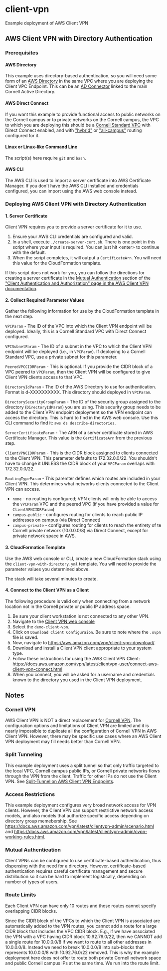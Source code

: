 # client-vpn

Example deployment of AWS Client VPN

## AWS Client VPN with Directory Authentication

### Prerequisites

#### AWS Directory 

This example uses directory-based authentication, so you will need some form of an [AWS Directory](https://docs.aws.amazon.com/directoryservice/latest/admin-guide/what_is.html) in the same VPC where you are deploying the Client VPC Endpoint. This can be an [AD Connector](https://docs.aws.amazon.com/directoryservice/latest/admin-guide/directory_ad_connector.html) linked to the main Cornell Active Directory.

#### AWS Direct Connect

If you want this example to provide functional access to public networks on the Cornell campus or to private networks on the Cornell campus, the VPC to which you are deploying this should be a [Cornell Standard VPC](https://blogs.cornell.edu/cloudification/2017/05/09/the-cornell-standard-aws-vpc-2-0/) with Direct Connect enabled, and with ["hybrid"](https://confluence.cornell.edu/display/CLOUD/AWS+Direct+Connect+Routing+Diagrams#AWSDirectConnectRoutingDiagrams-HybridRouting) or ["all-campus"](https://confluence.cornell.edu/display/CLOUD/AWS+Direct+Connect+Routing+Diagrams#AWSDirectConnectRoutingDiagrams-%22AllCampus%22Routing) routing configured for it. 

#### Linux or Linux-like Command Line 

The script(s) here require `git` and `bash`.

#### AWS CLI

The AWS CLI is used to import a server certificate into AWS Certificate Manager. If you don't have the AWS CLI installed and credentials configured, you can import using the AWS web console instead.

### Deploying AWS Client VPN with Directory Authentication

#### 1. Server Certificate

Client VPN requires you to provide a server certificate for it to use.

1. Ensure your AWS CLI credentials are configured and valid.
1. In a shell, execute `./create-server-cert.sh`. There is one point in this script where your input is required. You can just hit \<enter\> to continue with the default.
1. When the script completes, it will output a `CertificateArn`. You will need this value for the CloudFormation template.

If this script does not work for you, you can follow the directions for creating a server certificate in the [Mutual Authentication](https://docs.aws.amazon.com/vpn/latest/clientvpn-admin/authentication-authorization.html#mutual) section of the ["Client Authentication and Authorization" page in the AWS Client VPN documentation](https://docs.aws.amazon.com/vpn/latest/clientvpn-admin/authentication-authorization.html).

#### 2. Collect Required Parameter Values

Gather the following information for use by the CloudFormation template in the next step.
  
`VPCParam` - The ID of the VPC into which the Client VPN endpoint will be deployed. Ideally, this is a Cornell Standard VPC with Direct Connect configured.
    
`VPCSubnetParam` - The ID of a subnet in the VPC to which the Client VPN endpoint will be deployed (i.e., in `VPCParam`). If deploying to a Cornell Standard VPC, use a private subnet for this parameter.

`PeeredVPCCIDRParam` - This is optional. If you provide the CIDR block of a VPC peered to `VPCParam`, then the Client VPN will be configured to give Client VPN clients access to that VPC.

`DirectoryIdParam` - The ID of the AWS Directory to use for authentication. Format is d-XXXXXXXXXX. This directory should deployed in `VPCParam`.

`DirectorySecurityGroupParam` - The ID of the security group assigned to the directory (`DirectoryIdParam`) you are using. This security group needs to be added to the Client VPN endpoint deployment so the VPN endpoint can access the directory. This is hard to find in the AWS web console. Use this CLI command to find it: `aws ds describe-directories`.

`ServerCertificateParam` - The ARN of a server certificate stored in AWS Certificate Manager. This value is the `CertificateArn` from the previous step.

`ClientVPNCIDRParam` - This is the CIDR block assigned to clients connected to the Client VPN. This parameter defaults to 172.32.0.0/22. You shouldn't have to change it UNLESS the CIDR block of your `VPCParam` overlaps with 172.32.0.0/22.

`RoutingTypeParam` - This paremter defines which routes are included in your Client VPN. This determines what networks clients connected to the Client VPN can access.

- `none` - no routing is configured; VPN clients will only be able to access the `VPCParam` VPC and the peered VPC (if you have provided a value for `ClientVPNCIDRParam`)
- `campus-public` - configures routing for clients to reach public IP addresses on campus (via Direct Connect)
- `campus-private` - configures routing for clients to reach the entirety of te Cornell private network (10.0.0.0/8) via Direct Connect, except for private network space in AWS.

#### 3. CloudFormation Template

Use the AWS web console or CLI, create a new CloudFormation stack using the `client-vpn-with-directory.yml` template. You will need to provide the parameter values you determined above.

The stack will take several minutes to create.


#### 4. Connect to the Client VPN as a Client

The following procedure is valid only when connecting from a network location not in the Cornell private or public IP address space.

1. Be sure your client workstation is not connected to any other VPN.
2. Navigate to the [Client VPN web console](https://console.aws.amazon.com/vpc/home?region=us-east-1#ClientVPNEndpoints:sort=clientVpnEndpointId)
3. Select the `demo-client-vpn`.
4. Click on `Download Client Configuraion`. Be sure to note where the `.ovpn` file is saved.
5. Now, navigate to https://aws.amazon.com/vpn/client-vpn-download/.
6. Download and install a Client VPN client appropriate to your system type.
7. Follow these instructions for using the AWS Client VPN Client: https://docs.aws.amazon.com/vpn/latest/clientvpn-user/connect-aws-client-vpn-connect.html
8. When you connect, you will be asked for a username and credentials known to the directory you used in the Client VPN deployment.

## Notes

### Cornell VPN

AWS Client VPN is NOT a direct replacement for [Cornell VPN](https://it.cornell.edu/cuvpn). The configuration options and limitations of Client VPN are limited and it is nearly impossible to duplicate all the configuration of Cornell VPN in AWS Client VPN. However, there may be specific use cases where an AWS Client VPN deployment may fill needs better than Cornell VPN.

### Split Tunneling 
This example deployment uses a split tunnel so that only traffic targeted to the local VPC, Cornell campus public IPs, or Cornell private networks flows through the VPN from the client. Traffic for other IPs do not use the Client VPN. See [Split-Tunnel on AWS Client VPN Endpoints](https://docs.aws.amazon.com/vpn/latest/clientvpn-admin/split-tunnel-vpn.html).

### Access Restrictions

This example deployment configures very broad network access for VPN clients. However, the Client VPN can support restrictive network access models, and also models that authorize specific access depending on directory group memebership. See https://docs.aws.amazon.com/vpn/latest/clientvpn-admin/scenario.html and https://docs.aws.amazon.com/vpn/latest/clientvpn-admin/cvpn-working-rules.html.

### Mutual Authentication

Client VPNs can be configured to use certificate-based authentication, thus dispensing with the need for a directory. However, certificate-based authentication requires careful certificate management and secure distribution so it can be hard to implement logistically, depending on number of types of users.

### Route Limits

Each Client VPN can have only 10 routes and those routes cannot specify overlapping CIDR blocks. 

Since the CIDR block of the VPCs to which the Client VPN is associated are automatically added to the VPN routes, you cannot add a route for a large CIDR block that includes the VPC CIDR block. E.g., if we have associated the VPN with a VPC having CIDR block 10.92.76.0/22, then we CANNOT add a single route for 10.0.0.0/8 if we want to route to all other addresses in 10.0.0.0/8. Instead we need to break 10.0.0.0/8 into sub-blocks that represents 10.0.0.0/8 with 10.92.76.0/22 removed. This is why the example deployment here does not offer to route both private Cornell network space and public Cornell campus IPs at the same time. We run into the route limit.